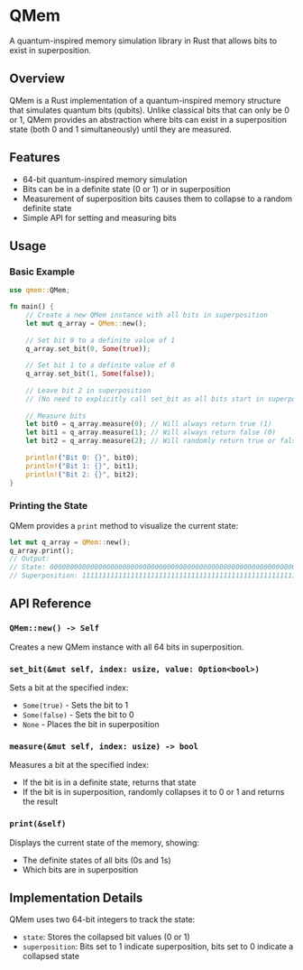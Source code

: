 # QMem

A quantum-inspired memory simulation library in Rust that allows bits to exist in superposition.

## Overview

QMem is a Rust implementation of a quantum-inspired memory structure that simulates quantum bits (qubits). Unlike classical bits that can only be 0 or 1, QMem provides an abstraction where bits can exist in a superposition state (both 0 and 1 simultaneously) until they are measured.

## Features

- 64-bit quantum-inspired memory simulation
- Bits can be in a definite state (0 or 1) or in superposition
- Measurement of superposition bits causes them to collapse to a random definite state
- Simple API for setting and measuring bits

## Usage

### Basic Example

```rust
use qmem::QMem;

fn main() {
    // Create a new QMem instance with all bits in superposition
    let mut q_array = QMem::new();
    
    // Set bit 0 to a definite value of 1
    q_array.set_bit(0, Some(true));
    
    // Set bit 1 to a definite value of 0
    q_array.set_bit(1, Some(false));
    
    // Leave bit 2 in superposition
    // (No need to explicitly call set_bit as all bits start in superposition)
    
    // Measure bits
    let bit0 = q_array.measure(0); // Will always return true (1)
    let bit1 = q_array.measure(1); // Will always return false (0)
    let bit2 = q_array.measure(2); // Will randomly return true or false
    
    println!("Bit 0: {}", bit0);
    println!("Bit 1: {}", bit1);
    println!("Bit 2: {}", bit2);
}
```

### Printing the State

QMem provides a `print` method to visualize the current state:

```rust
let mut q_array = QMem::new();
q_array.print();
// Output:
// State: 0000000000000000000000000000000000000000000000000000000000000000
// Superposition: 1111111111111111111111111111111111111111111111111111111111111111
```

## API Reference

### `QMem::new() -> Self`

Creates a new QMem instance with all 64 bits in superposition.

### `set_bit(&mut self, index: usize, value: Option<bool>)`

Sets a bit at the specified index:
- `Some(true)` - Sets the bit to 1
- `Some(false)` - Sets the bit to 0
- `None` - Places the bit in superposition

### `measure(&mut self, index: usize) -> bool`

Measures a bit at the specified index:
- If the bit is in a definite state, returns that state
- If the bit is in superposition, randomly collapses it to 0 or 1 and returns the result

### `print(&self)`

Displays the current state of the memory, showing:
- The definite states of all bits (0s and 1s)
- Which bits are in superposition

## Implementation Details

QMem uses two 64-bit integers to track the state:
- `state`: Stores the collapsed bit values (0 or 1)
- `superposition`: Bits set to 1 indicate superposition, bits set to 0 indicate a collapsed state